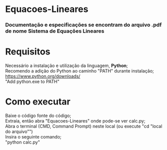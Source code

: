 # Equacoes-Lineares

### Documentação e especificações se encontram do arquivo .pdf de nome Sistema de Equações Lineares

# Requisitos
Necessário a instalação e utilização da linguagem, **Python**;  
  Recomendo a adição do Python ao caminho "PATH" durante instalação;  
    https://www.python.org/downloads/  
      "Add python.exe to PATH"  

# Como executar
  Baixe o código fonte do código;  
    Extraia, então abra "Equacoes-Lineares" onde pode-se ver calc.py;  
      Abra o terminal (CMD, Command Prompt) neste local (ou execute "cd "local do arquivo"")  
        Insira o seguinte comando;  
          "python calc.py"  
